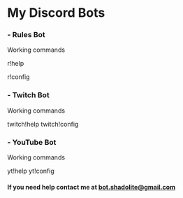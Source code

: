 # My Discord Bots

### - Rules Bot

Working commands

r!help

r!config

### - Twitch Bot 

Working commands

twitch!help
twitch!config

### - YouTube Bot

Working commands

yt!help
yt!config

#### If you need help contact me at bot.shadolite@gmail.com
